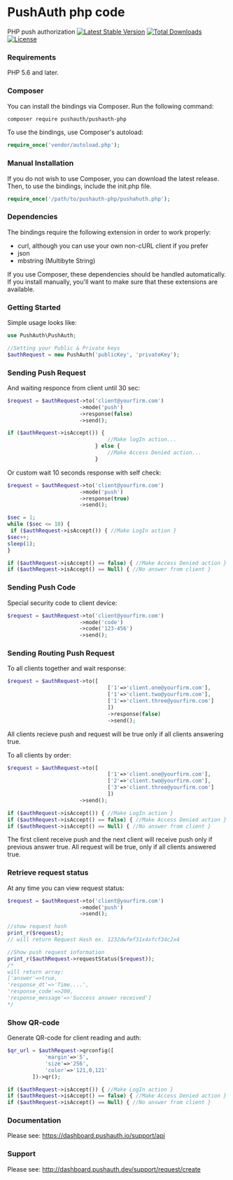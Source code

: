 # PushAuth php code
PHP push authorization
[![Latest Stable Version](https://poser.pugx.org/pushauth/pushauth/v/stable)](https://packagist.org/packages/pushauth/pushauth)
[![Total Downloads](https://poser.pugx.org/pushauth/pushauth/downloads)](https://packagist.org/packages/pushauth/pushauth)
[![License](https://poser.pugx.org/pushauth/pushauth/license)](https://packagist.org/packages/pushauth/pushauth)

### Requirements
PHP 5.6 and later.

### Composer
You can install the bindings via Composer. Run the following command:

```bash
composer require pushauth/pushauth-php
```

To use the bindings, use Composer's autoload:
```php
require_once('vendor/autoload.php');
```

### Manual Installation

If you do not wish to use Composer, you can download the latest release. Then, to use the bindings, include the init.php file.

```php 
require_once('/path/to/pushauth-php/pushahuth.php');
```

### Dependencies

The bindings require the following extension in order to work properly:

* curl, although you can use your own non-cURL client if you prefer
* json
* mbstring (Multibyte String)

If you use Composer, these dependencies should be handled automatically. If you install manually, you'll want to make sure that these extensions are available.

### Getting Started

Simple usage looks like:

```php
use PushAuth\PushAuth;

//Setting your Public & Private keys
$authRequest = new PushAuth('publicKey', 'privateKey');
```

### Sending Push Request

And waiting responce from client until 30 sec:

```php
$request = $authRequest->to('client@yourfirm.com')
                       ->mode('push')
                       ->response(false)
                       ->send();

if ($authRequest->isAccept()) {
                                //Make logIn action...
                            } else {
                                //Make Access Denied action...
                            }
```

Or custom wait 10 seconds response with self check:

```php
$request = $authRequest->to('client@yourfirm.com')
                       ->mode('push')
                       ->response(true)
                       ->send();

$sec = 1;
while ($sec <= 10) {
 if ($authRequest->isAccept()) { //Make LogIn action }
$sec++;
sleep(1);
}

if ($authRequest->isAccept() == false) { //Make Access Denied action }
if ($authRequest->isAccept() == Null) { //No answer from client }  
```

### Sending Push Code

Special security code to client device:

```php
$request = $authRequest->to('client@yourfirm.com')
                       ->mode('code')
                       ->code('123-456')
                       ->send();
```

### Sending Routing Push Request

To all clients together and wait response:

```php
$request = $authRequest->to([
                                ['1'=>'client.one@yourfirm.com'],
                                ['1'=>'client.two@yourfirm.com'],
                                ['1'=>'client.three@yourfirm.com']
                                ])
                                ->response(false)
                                ->send();
```

All clients recieve push and request will be true only if all clients answering true.


To all clients by order:

```php
$request = $authRequest->to([
                                ['1'=>'client.one@yourfirm.com'],
                                ['2'=>'client.two@yourfirm.com'],
                                ['3'=>'client.three@yourfirm.com']
                                ])
                       ->send();

if ($authRequest->isAccept()) { //Make LogIn action }
if ($authRequest->isAccept() == false) { //Make Access Denied action }
if ($authRequest->isAccept() == Null) { //No answer from client }
```
                            
The first client receive push and the next client will receive push only if previous answer true. All request will be true, only if all clients answered true.


### Retrieve request status

At any time you can view request status:
```php
$request = $authRequest->to('client@yourfirm.com')
                       ->mode('push')
                       ->send();

//show request hash
print_r($request);
// will return Request Hash ex. 1232dwfef31x4xfcf34c2x4

//Show push request information
print_r($authRequest->requestStatus($request));
/*
will return array:
['answer'=>true,
'response_dt'=>'Time....',
'response_code'=>200,
'response_message'=>'Success answer received']
*/
```

### Show QR-code

Generate QR-code for client reading and auth:
```php
$qr_url = $authRequest->qrconfig([
            'margin'=>'5',
            'size'=>'256',
            'color'=>'121,0,121'
        ])->qr();

if ($authRequest->isAccept()) { //Make LogIn action }
if ($authRequest->isAccept() == false) { //Make Access Denied action }
if ($authRequest->isAccept() == Null) { //No answer from client }
```
                            
### Documentation

Please see: https://dashboard.pushauth.io/support/api

### Support

Please see: http://dashboard.pushauth.dev/support/request/create
